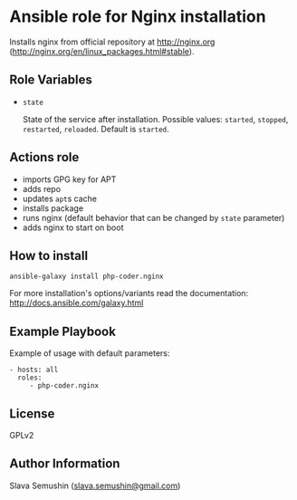 Ansible role for Nginx installation
===================================

Installs nginx from official repository at http://nginx.org (http://nginx.org/en/linux_packages.html#stable).

Role Variables
--------------

* `state`

  State of the service after installation. Possible values: `started`, `stopped`, `restarted`,
  `reloaded`. Default is `started`.

Actions role
------------

* imports GPG key for APT
* adds repo
* updates `apt`s cache
* installs package
* runs nginx (default behavior that can be changed by `state` parameter)
* adds nginx to start on boot

How to install
--------------

    ansible-galaxy install php-coder.nginx

For more installation's options/variants read the documentation: http://docs.ansible.com/galaxy.html

Example Playbook
----------------

Example of usage with default parameters:

    - hosts: all
      roles:
         - php-coder.nginx

License
-------

GPLv2

Author Information
------------------

Slava Semushin (slava.semushin@gmail.com)

